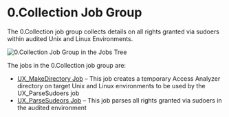 # 0.Collection Job Group

The 0.Collection job group collects details on all rights granted via sudoers within audited Unix
and Linux Environments.

![0.Collection Job Group in the Jobs Tree](/img/product_docs/accessanalyzer/12.0/solutions/exchange/databases/collection/collectionjobstree.webp)

The jobs in the 0.Collection job group are:

- [UX_MakeDirectory Job](/docs/accessanalyzer/12.0/solutions/unix/privilegedaccess/sudoers/collection/ux_makedirectory.md) – This job creates a temporary Access Analyzer
  directory on target Unix and Linux environments to be used by the UX_ParseSudoers job
- [UX_ParseSudeors Job](/docs/accessanalyzer/12.0/solutions/unix/privilegedaccess/sudoers/collection/ux_parsesudeors.md) – This job parses all rights granted via sudoers in the
  audited environment
